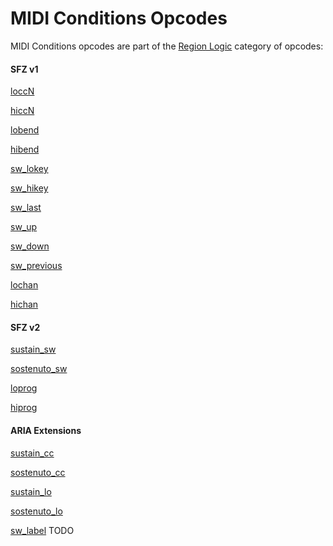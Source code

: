 ---
---
# MIDI Conditions Opcodes

MIDI Conditions opcodes are part of the [Region Logic](/categories/region_logic)
category of opcodes:

#### SFZ v1

[loccN](/opcodes/lo_hiccN)

[hiccN](/opcodes/lo_hiccN)

[lobend](/opcodes/lo_hibend)

[hibend](/opcodes/lo_hibend)

[sw_lokey](/opcodes/sw_lo_hikey)

[sw_hikey](/opcodes/sw_lo_hikey)

[sw_last](/opcodes/sw_last)

[sw_up](/opcodes/sw_up)

[sw_down](/opcodes/sw_down)

[sw_previous](/opcodes/sw_previous)

[lochan](/opcodes/lo_hichan)

[hichan](/opcodes/lo_hichan)

#### SFZ v2

[sustain_sw](/opcodes/sustain_sw)

[sostenuto_sw](/opcodes/sostenuto_sw)

[loprog](/opcodes/lo_hiprog)

[hiprog](/opcodes/lo_hiprog)

#### ARIA Extensions

[sustain_cc](/opcodes/sustain_cc)

[sostenuto_cc](/opcodes/sostenuto_cc)

[sustain_lo](/opcodes/sustain_lo)

[sostenuto_lo](/opcodes/sostenuto_lo)

[sw_label](/opcodes/sw_default_label) TODO
